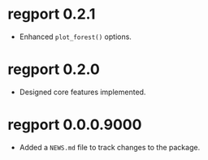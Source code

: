 # regport 0.2.1

* Enhanced `plot_forest()` options.

# regport 0.2.0

* Designed core features implemented.

# regport 0.0.0.9000

* Added a `NEWS.md` file to track changes to the package.
